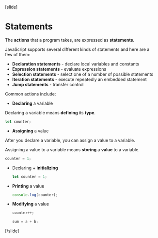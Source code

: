
[slide]
# Statements
The **actions** that a program takes, are expressed as **statements**. 

JavaScript supports several different kinds of statements and here are a few of them:
  * **Declaration statements** - declare local variables and constants
  * **Expression statements** - evaluate expressions
  * **Selection statements** - select one of a number of possible statements
  * **Iteration statements** - execute repeatedly an embedded statement
  * **Jump statements** - transfer control
  
Common actions include:
-  **Declaring** a variable

  Declaring a variable means **defining** its **type**.
  ```js
  let counter;
  ```
-  **Assigning** a value

  After you declare a variable, you can assign a value to a variable. 
  
  Assigning a value to a variable means **storing** a **value** to a variable.
  ```js
  counter = 1;
  ```

- Declaring + **initializing**
  ```js
  let counter = 1;
  ```

- **Printing** a value
  ```js
  console.log(counter);
  ```

- **Modifying** a value
  ```js
  counter++;
  ```
  
  ```js
  sum = a + b;
  ```
[/slide]